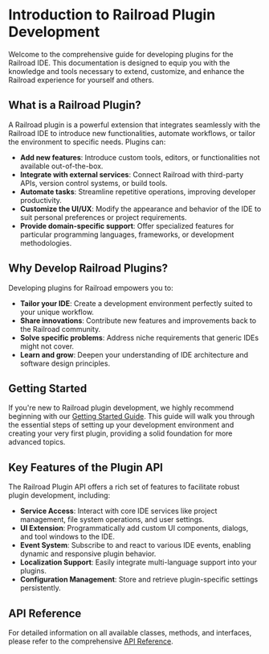 # Introduction to Railroad Plugin Development

Welcome to the comprehensive guide for developing plugins for the Railroad IDE. This documentation is designed to equip you with the knowledge and tools necessary to extend, customize, and enhance the Railroad experience for yourself and others.

## What is a Railroad Plugin?

A Railroad plugin is a powerful extension that integrates seamlessly with the Railroad IDE to introduce new functionalities, automate workflows, or tailor the environment to specific needs. Plugins can:

- **Add new features**: Introduce custom tools, editors, or functionalities not available out-of-the-box.
- **Integrate with external services**: Connect Railroad with third-party APIs, version control systems, or build tools.
- **Automate tasks**: Streamline repetitive operations, improving developer productivity.
- **Customize the UI/UX**: Modify the appearance and behavior of the IDE to suit personal preferences or project requirements.
- **Provide domain-specific support**: Offer specialized features for particular programming languages, frameworks, or development methodologies.

## Why Develop Railroad Plugins?

Developing plugins for Railroad empowers you to:

- **Tailor your IDE**: Create a development environment perfectly suited to your unique workflow.
- **Share innovations**: Contribute new features and improvements back to the Railroad community.
- **Solve specific problems**: Address niche requirements that generic IDEs might not cover.
- **Learn and grow**: Deepen your understanding of IDE architecture and software design principles.

## Getting Started

If you're new to Railroad plugin development, we highly recommend beginning with our [Getting Started Guide](./guide/getting-started.md). This guide will walk you through the essential steps of setting up your development environment and creating your very first plugin, providing a solid foundation for more advanced topics.

## Key Features of the Plugin API

The Railroad Plugin API offers a rich set of features to facilitate robust plugin development, including:

- **Service Access**: Interact with core IDE services like project management, file system operations, and user settings.
- **UI Extension**: Programmatically add custom UI components, dialogs, and tool windows to the IDE.
- **Event System**: Subscribe to and react to various IDE events, enabling dynamic and responsive plugin behavior.
- **Localization Support**: Easily integrate multi-language support into your plugins.
- **Configuration Management**: Store and retrieve plugin-specific settings persistently.

## API Reference

For detailed information on all available classes, methods, and interfaces, please refer to the comprehensive [API Reference](./api-reference/index.md).
